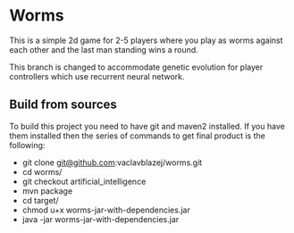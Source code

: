 Worms
=====

This is a simple 2d game for 2-5 players where you play as worms against each other and the last man standing wins a round.

This branch is changed to accommodate genetic evolution for player controllers which use recurrent neural network.

Build from sources
------------------
To build this project you need to have git and maven2 installed.
If you have them installed then the series of commands to get final product is the following:

* git clone git@github.com:vaclavblazej/worms.git
* cd worms/
* git checkout artificial_intelligence
* mvn package
* cd target/
* chmod u+x worms-jar-with-dependencies.jar 
* java -jar worms-jar-with-dependencies.jar 
